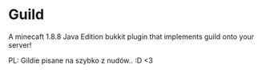# Guild 
A minecaft 1.8.8 Java Edition bukkit plugin that implements guild onto your server!








PL: Gildie pisane na szybko z nudów.. :D <3 